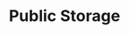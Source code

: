 ---
title: "Public Storage"
url: /portland/public-storage-northeast-92nd-avenue/
shop: storage rental
---